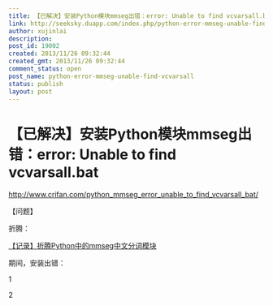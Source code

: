 ```yaml
---
title: 【已解决】安装Python模块mmseg出错：error: Unable to find vcvarsall.bat
link: http://seeksky.duapp.com/index.php/python-error-mmseg-unable-find-vcvarsall/
author: xujinlai
description: 
post_id: 19002
created: 2013/11/26 09:32:44
created_gmt: 2013/11/26 09:32:44
comment_status: open
post_name: python-error-mmseg-unable-find-vcvarsall
status: publish
layout: post
---
```


# 【已解决】安装Python模块mmseg出错：error: Unable to find vcvarsall.bat

http://www.crifan.com/python_mmseg_error_unable_to_find_vcvarsall_bat/

【问题】

折腾：

[【记录】折腾Python中的mmseg中文分词模块](http://www.crifan.com/try_python_mmseg_chinese_segment_on_mmseg_algorithm)

期间，安装出错：

1

2